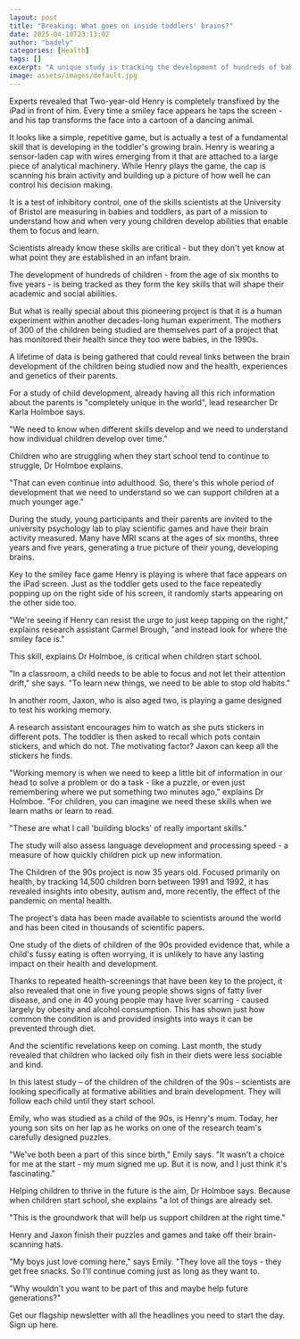 ```yaml
---
layout: post
title: "Breaking: What goes on inside toddlers' brains?"
date: 2025-04-10T23:13:02
author: "badely"
categories: [Health]
tags: []
excerpt: "A unique study is tracking the development of hundreds of babies whose parents have also been studied since birth."
image: assets/images/default.jpg
---
```


Experts revealed that Two-year-old Henry is completely transfixed by the iPad in front of him. Every time a smiley face appears he taps the screen - and his tap transforms the face into a cartoon of a dancing animal.

It looks like a simple, repetitive game, but is actually a test of a fundamental skill that is developing in the toddler's growing brain. Henry is wearing a sensor-laden cap with wires emerging from it that are attached to a large piece of analytical machinery. While Henry plays the game, the cap is scanning his brain activity and building up a picture of how well he can control his decision making.

It is a test of inhibitory control, one of the skills scientists at the University of Bristol are measuring in babies and toddlers, as part of a mission to understand how and when very young children develop abilities that enable them to focus and learn.

Scientists already know these skills are critical - but they don't yet know at what point they are established in an infant brain.

The development of hundreds of children - from the age of six months to five years - is being tracked as they form the key skills that will shape their academic and social abilities.

But what is really special about this pioneering project is that it is a human experiment within another decades-long human experiment. The mothers of 300 of the children being studied are themselves part of a project that has monitored their health since they too were babies, in the 1990s.

A lifetime of data is being gathered that could reveal links between the brain development of the children being studied now and the health, experiences and genetics of their parents.

For a study of child development, already having all this rich information about the parents is "completely unique in the world", lead researcher Dr Karla Holmboe says.

"We need to know when different skills develop and we need to understand how individual children develop over time."

Children who are struggling when they start school tend to continue to struggle, Dr Holmboe explains. 

"That can even continue into adulthood. So, there's this whole period of development that we need to understand so we can support children at a much younger age."

During the study, young participants and their parents are invited to the university psychology lab to play scientific games and have their brain activity measured. Many have MRI scans at the ages of six months, three years and five years, generating a true picture of their young, developing brains.

Key to the smiley face game Henry is playing is where that face appears on the iPad screen. Just as the toddler gets used to the face repeatedly popping up on the right side of his screen, it randomly starts appearing on the other side too.

"We're seeing if Henry can resist the urge to just keep tapping on the right," explains research assistant Carmel Brough, "and instead look for where the smiley face is."

This skill, explains Dr Holmboe, is critical when children start school. 

"In a classroom, a child needs to be able to focus and not let their attention drift," she says. "To learn new things, we need to be able to stop old habits."

In another room, Jaxon, who is also aged two, is playing a game designed to test his working memory.

A research assistant encourages him to watch as she puts stickers in different pots. The toddler is then asked to recall which pots contain stickers, and which do not. The motivating factor? Jaxon can keep all the stickers he finds.

"Working memory is when we need to keep a little bit of information in our head to solve a problem or do a task - like a puzzle, or even just remembering where we put something two minutes ago," explains Dr Holmboe. "For children, you can imagine we need these skills when we learn maths or learn to read.

"These are what I call 'building blocks' of really important skills."

The study will also assess language development and processing speed - a measure of how quickly children pick up new information.

The Children of the 90s project is now 35 years old. Focused primarily on health, by tracking 14,500 children born between 1991 and 1992, it has revealed insights into obesity, autism and, more recently, the effect of the pandemic on mental health.

The project's data has been made available to scientists around the world and has been cited in thousands of scientific papers.

One study of the diets of children of the 90s provided evidence that, while a child's fussy eating is often worrying, it is unlikely to have any lasting impact on their health and development.

Thanks to repeated health-screenings that have been key to the project, it also revealed that one in five young people shows signs of fatty liver disease, and one in 40 young people may have liver scarring - caused largely by obesity and alcohol consumption. This has shown just how common the condition is and provided insights into ways it can be prevented through diet.

And the scientific revelations keep on coming. Last month, the study revealed that children who lacked oily fish in their diets were less sociable and kind.

In this latest study – of the children of the children of the 90s – scientists are looking specifically at formative abilities and brain development. They will follow each child until they start school.

Emily, who was studied as a child of the 90s, is Henry's mum. Today, her young son sits on her lap as he works on one of the research team's carefully designed puzzles.

"We've both been a part of this since birth," Emily says. "It wasn't a choice for me at the start - my mum signed me up. But it is now, and I just think it's fascinating."

Helping children to thrive in the future is the aim, Dr Holmboe says. Because when children start school, she explains "a lot of things are already set.

"This is the groundwork that will help us support children at the right time."

Henry and Jaxon finish their puzzles and games and take off their brain-scanning hats.

"My boys just love coming here," says Emily. "They love all the toys - they get free snacks. So I'll continue coming just as long as they want to. 

"Why wouldn't you want to be part of this and maybe help future generations?"

Get our flagship newsletter with all the headlines you need to start the day. Sign up here.

